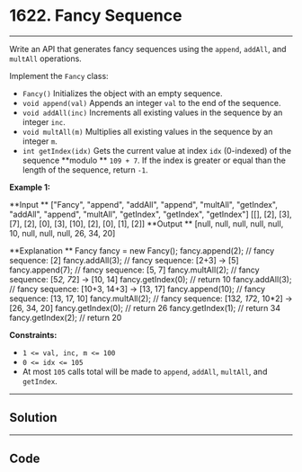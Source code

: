 # 1622. Fancy Sequence

---

Write an API that generates fancy sequences using the `append`, `addAll`, and `multAll` operations.

Implement the `Fancy` class:

  * `Fancy()` Initializes the object with an empty sequence.
  * `void append(val)` Appends an integer `val` to the end of the sequence.
  * `void addAll(inc)` Increments all existing values in the sequence by an integer `inc`.
  * `void multAll(m)` Multiplies all existing values in the sequence by an integer `m`.
  * `int getIndex(idx)` Gets the current value at index `idx` (0-indexed) of the sequence **modulo ** `109 + 7`. If the index is greater or equal than the length of the sequence, return `-1`.



 

**Example 1:**


**Input **
["Fancy", "append", "addAll", "append", "multAll", "getIndex", "addAll", "append", "multAll", "getIndex", "getIndex", "getIndex"]
[[], [2], [3], [7], [2], [0], [3], [10], [2], [0], [1], [2]]
**Output **
[null, null, null, null, null, 10, null, null, null, 26, 34, 20]

**Explanation **
Fancy fancy = new Fancy();
fancy.append(2);   // fancy sequence: [2]
fancy.addAll(3);   // fancy sequence: [2+3] -> [5]
fancy.append(7);   // fancy sequence: [5, 7]
fancy.multAll(2);  // fancy sequence: [5*2, 7*2] -> [10, 14]
fancy.getIndex(0); // return 10
fancy.addAll(3);   // fancy sequence: [10+3, 14+3] -> [13, 17]
fancy.append(10);  // fancy sequence: [13, 17, 10]
fancy.multAll(2);  // fancy sequence: [13*2, 17*2, 10*2] -> [26, 34, 20]
fancy.getIndex(0); // return 26
fancy.getIndex(1); // return 34
fancy.getIndex(2); // return 20


 

**Constraints:**

  * `1 <= val, inc, m <= 100`
  * `0 <= idx <= 105`
  * At most `105` calls total will be made to `append`, `addAll`, `multAll`, and `getIndex`.

---

## Solution



---

## Code
```python


```